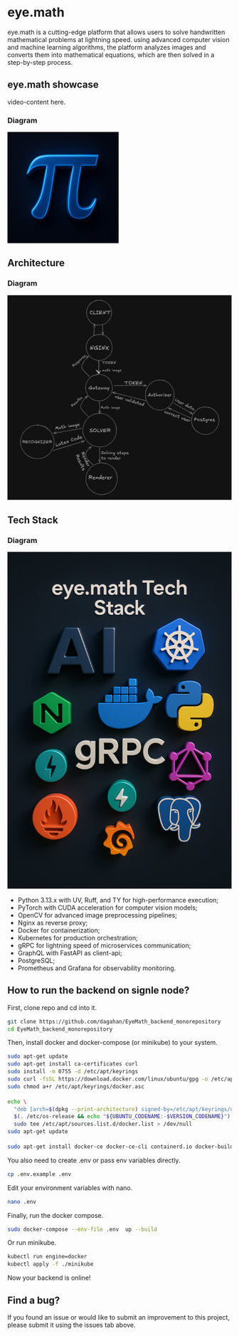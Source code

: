 # eye.math
eye.math is a cutting-edge platform that allows users to solve handwritten mathematical problems at lightning speed.
using advanced computer vision and machine learning algorithms, the platform analyzes images and converts them into mathematical equations, which are then solved in a step-by-step process.


## eye.math showcase

video-content here.


### Diagram

<p>
    <img src="./assets/eye_math.png" alt="Eye Math Diagram" width="250"/>
</p>

## Architecture

### Diagram

<p>
    <img src="./assets/architecture.png" alt="Architecture Diagram" width="800"/>
</p>


## Tech Stack

### Diagram

<p>
    <img src="./assets/tech_stack.png" alt="Tech Stack Diagram" width="550"/>
</p>

* Python 3.13.x with UV, Ruff, and TY for high-performance execution;
* PyTorch with CUDA acceleration for computer vision models;
* OpenCV for advanced image preprocessing pipelines;
* Nginx as reverse proxy;
* Docker for containerization;
* Kubernetes for production orchestration;
* gRPC for lightning speed of microservices communication;
* GraphQL with FastAPI as client-api;
* PostgreSQL;
* Prometheus and Grafana for observability monitoring.

## How to run the backend on signle node?

First, clone repo and cd into it.

```bash
git clone https://github.com/dagahan/EyeMath_backend_monorepository
cd EyeMath_backend_monorepository
```

Then, install docker and docker-compose (or minikube) to your system.

```bash
sudo apt-get update
sudo apt-get install ca-certificates curl
sudo install -m 0755 -d /etc/apt/keyrings
sudo curl -fsSL https://download.docker.com/linux/ubuntu/gpg -o /etc/apt/keyrings/docker.asc
sudo chmod a+r /etc/apt/keyrings/docker.asc

echo \
  "deb [arch=$(dpkg --print-architecture) signed-by=/etc/apt/keyrings/docker.asc] https://download.docker.com/linux/ubuntu \
  $(. /etc/os-release && echo "${UBUNTU_CODENAME:-$VERSION_CODENAME}") stable" | \
  sudo tee /etc/apt/sources.list.d/docker.list > /dev/null
sudo apt-get update

sudo apt-get install docker-ce docker-ce-cli containerd.io docker-buildx-plugin docker-compose-plugin
```

You also need to create .env or pass env variables directly.

```bash
cp .env.example .env
```

Edit your environment variables with nano.

```bash
nano .env
```

Finally, run the docker compose.

```bash
sudo docker-compose --env-file .env  up --build
```

Or run minikube.

```bash
kubectl run engine=docker
kubectl apply -f ./minikube
```

Now your backend is online!

## Find a bug? 

If you found an issue or would like to submit an improvement to this project, please submit it using the issues tab above.